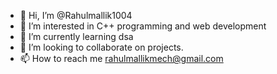 - 👋 Hi, I’m @Rahulmallik1004
- 👀 I’m interested in C++ programming and web development
- 🌱 I’m currently learning dsa
- 💞️ I’m looking to collaborate on projects.
- 📫 How to reach me rahulmallikmech@gmail.com

<!---
Rahulmallik1004/Rahulmallik1004 is a ✨ special ✨ repository because its `README.md` (this file) appears on your GitHub profile.
You can click the Preview link to take a look at your changes.
--->
